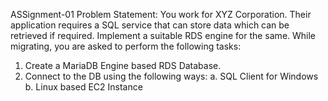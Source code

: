 ASSignment-01
 Problem Statement:
 You work for XYZ Corporation. Their application requires a SQL service that can
 store data which can be retrieved if required. Implement a suitable RDS engine
 for the same.
 While migrating, you are asked to perform the following
 tasks:
 1. Create a MariaDB Engine based RDS Database.
 2. Connect to the DB using the following ways:
 a. SQL Client for Windows
 b. Linux based EC2 Instance
 

